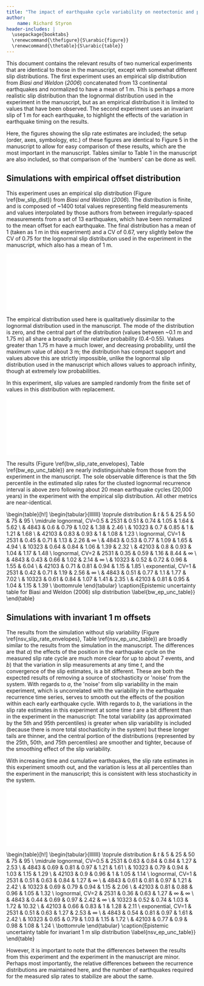 ```yaml
---
title: "The impact of earthquake cycle variability on neotectonic and paleoseismic slip rate estimates: Supplemental Discussion"
author: 
    name: Richard Styron
header-includes: |
  \usepackage{booktabs}
  \renewcommand{\thefigure}{S\arabic{figure}}
  \renewcommand{\thetable}{S\arabic{table}}
---
```


This document contains the relevant results of two numerical experiments that
are identical to those in the manuscript, except with somewhat different slip
distributions. The first experiment uses an empirical slip distribution from
*Biasi and Weldon* (*2006*) concatenated from 13 continental earthquakes and
normalized to have a mean of 1 m. This is perhaps a more realistic slip
distribution than the lognormal distribution used in the experiment in the
manuscript, but as an empirical distribution it is limited to values that have
been observed. The second experiment uses an invariant slip of 1 m for each
earthquake, to highlight the effects of the variation in earthquake timing on
the results. 

Here, the figures showing the slip rate estimates are included; the setup
(order, axes, symbology, etc.) of these figures are identical to Figure 5 in the
manuscript to allow for easy comparison of these results, which are the most
important in the manuscript. Tables similar to Table 1 in the manuscript are
also included, so that comparison of the 'numbers' can be done as well.


## Simulations with empirical offset distribution

This experiment uses an empirical slip distribution (Figure \ref{bw_slip_dist})
from *Biasi and Weldon* (*2006*). The distribution is finite, and is composed of
~1400 total values representing field measurements and values interpolated by
those authors from between irregularly-spaced measurements from a set of 13
earthquakes, which have been normalized to the mean offset for each earthquake.
The final distribution has a mean of 1 (taken as 1 m in this experiment) and a
CV of 0.67, very slightly below the CV of 0.75 for the lognormal slip
distribution used in the experiment in the manuscript, which also has a mean of
1 m.

![Histogram of per-event fault offsets from *Biasi and Weldon* (*2006*); 
compare this to Figure 3 in the manuscript. 
\label{bw_slip_dist}](./figures/bw_slip_dist.pdf)

The empirical distribution used here is qualitatively dissimilar to the
lognormal distribution used in the manuscript. The mode of the distribution is
zero, and the central part of the distribution (values between ~0.1 m and 1.75
m) all share a broadly similar relative probability (0.4-0.55). Values greater
than 1.75 m have a much lower, and decreasing probability, until the maximum
value of about 3 m; the distribution has compact support and values above this
are strictly impossible, unlike the lognormal slip distribution used in the
manuscript which allows values to approach infinity, though at extremely low
probabilities. 

In this experiment, slip values are sampled randomly from the finite set of
values in this distribution with replacement.

![Variability in measured slip rates through time, using per-event fault 
displacements from *Biasi and Weldon* (*2006*) and all other parameters from 
the manuscript; compare this figure to Figure 5 in the
manuscript.\label{bw_slip_rate_envelopes}](./figures/bw_slip_rate_envelopes.pdf)

The results (Figure \ref{bw_slip_rate_envelopes}, Table \ref{bw_ep_unc_table})
are nearly indistinguishable from those from the experiment in the manuscript.
The sole observable difference is that the 5th percentile in the estimated slip
rates for the clusted lognormal recurrence interval is above zero following
about 20 mean earthquake cycles (20,000 years) in the experiment with the
empirical slip distribution. All other metrics are near-identical.


\begin{table}[h!]
\begin{tabular}{lllllll}
\toprule
distribution & $t$ &   5    &    25   &   50    &   75    &    95    \\
\midrule
lognormal, CV=0.5 & 2531  &  0.51 &  0.74 &  1.05 &  1.64 &  5.62 \\
      & 4843  &   0.6 &  0.79 &  1.02 &  1.38 &  2.46 \\
      & 10323 &   0.7 &  0.85 &     1 &  1.21 &  1.68 \\
      & 42103 &  0.83 &  0.93 &     1 &  1.08 &  1.23 \\
lognormal, CV=1 & 2531  &  0.45 &  0.71 &  1.13 &  2.26 &   $\infty$ \\
      & 4843  &  0.53 &  0.77 &  1.09 &  1.65 &  4.94 \\
      & 10323 &  0.64 &  0.84 &  1.06 &  1.39 &  2.32 \\
      & 42103 &   0.8 &  0.93 &  1.04 &  1.17 &  1.48 \\
lognormal, CV=2 & 2531  &  0.35 &  0.59 &  1.16 &  8.44 &   $\infty$ \\
      & 4843  &  0.43 &  0.66 &  1.02 &  2.14 &   $\infty$ \\
      & 10323 &  0.52 &  0.72 &  0.96 &  1.55 &  6.04 \\
      & 42103 &  0.71 &  0.81 &  0.94 &  1.15 &  1.85 \\
exponential, CV=1 & 2531  &  0.42 &  0.71 &  1.19 &  2.56 &   $\infty$ \\
      & 4843  &  0.51 &  0.77 &   1.1 &  1.77 &  7.02 \\
      & 10323 &  0.61 &  0.84 &  1.07 &  1.41 &  2.35 \\
      & 42103 &  0.81 &  0.95 &  1.04 &  1.15 &  1.39 \\
\bottomrule
\end{tabular}
\caption{Epistemic uncertainty table for Biasi and Weldon (2006) slip 
distribution \label{bw_ep_unc_table}}
  \end{table}


## Simulations with invariant 1 m offsets

The results from the simulation without slip variability (Figure 
\ref{nsv_slip_rate_envelopes}, Table \ref{nsv_ep_unc_table}) are broadly similar
to the results from the simulation in the manuscript. The differences are that
*a*) the effects of the position in the earthquake cycle on the measured slip
rate cycle are much more clear for up to about 7 events, and *b*) that the
variation in slip measurements at any time $t$, and the convergence of the slip
estimates, is a bit different. These are both the expected results of removing a
source of stochasticity or 'noise' from the system. With regards to *a*, the
'noise' from slip variability in the main experiment, which is uncorrelated with
the variability in the earthquake recurrence time series, serves to smooth out
the effects of the position within each early earthquake cycle. With regards to
*b*, the variations in the slip rate estimates in this experiment at some time
$t$ are a bit different than in the experiment in the manuscript: The total
variability (as approximated by the 5th and 95th percentiles) is greater when
slip variability is included (because there is more total stochasticity in the
system) but these longer tails are thinner, and the central portion of the
distributions (represented by the 25th, 50th, and 75th percentiles) are smoother
and tighter, because of the smoothing effect of the slip variability.

With increasing time and cumulative earthquakes, the slip rate estimates in this
experiment smooth out, and the variation is less at all percentiles than the
experiment in the manuscript; this is consistent with less stochasticity in the
system.

![Variability in measured slip rate through time with invariant per-event 
offsets of 1 m, and all other parameters from the manuscript; compare this to 
Figure 5 in the manuscript. 
\label{nsv_slip_rate_envelopes}](./figures/nsv_slip_rate_envelopes.pdf)


\begin{table}[h!]
\begin{tabular}{lllllll}
\toprule
distribution & $t$ &   5    &    25   &   50    &   75    &    95    \\
\midrule
lognormal, CV=0.5 & 2531  &  0.63 &  0.84 &  0.84 &  1.27 &   2.53 \\
      & 4843  &  0.69 &  0.81 &  0.97 &  1.21 &   1.61 \\
      & 10323 &  0.79 &  0.94 &  1.03 &  1.15 &   1.29 \\
      & 42103 &   0.9 &  0.96 &     1 &  1.05 &   1.14 \\
lognormal, CV=1 & 2531  &  0.51 &  0.63 &  0.84 &  1.27 &    $\infty$ \\
      & 4843  &  0.61 &  0.81 &  0.97 &  1.21 &   2.42 \\
      & 10323 &  0.69 &  0.79 &  0.94 &  1.15 &   2.06 \\
      & 42103 &  0.81 &  0.88 &  0.96 &  1.05 &   1.32 \\
lognormal, CV=2 & 2531  &  0.36 &  0.63 &  1.27 &   $\infty$ &    $\infty$ \\
      & 4843  &  0.44 &  0.69 &  0.97 &  2.42 &    $\infty$ \\
      & 10323 &  0.52 &  0.74 &  1.03 &  1.72 &  10.32 \\
      & 42103 &  0.66 &  0.83 &     1 &  1.28 &   2.11 \\
exponential, CV=1 & 2531  &  0.51 &  0.63 &  1.27 &  2.53 &    $\infty$ \\
      & 4843  &  0.54 &  0.81 &  0.97 &  1.61 &   2.42 \\
      & 10323 &  0.65 &  0.79 &  1.03 &  1.15 &   1.72 \\
      & 42103 &  0.77 &   0.9 &  0.98 &  1.08 &   1.24 \\
\bottomrule
\end{tabular}
\caption{Epistemic uncertainty table for invariant 1 m slip distribution
\label{nsv_ep_unc_table}}
  \end{table}

However, it is important to note that the differences between the results from
this experiment and the experiment in the manuscript are minor. Perhaps most
importantly, the relative differences between the recurrence distributions are
maintained here, and the number of earthquakes required for the measured slip
rates to stabilize are about the same.

